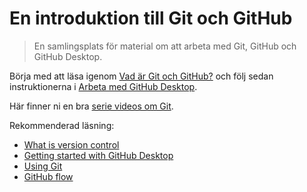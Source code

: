 # En introduktion till Git och GitHub

> En samlingsplats för material om att arbeta med Git, GitHub och GitHub
> Desktop.

Börja med att läsa igenom [Vad är Git och GitHub?](what-are-git-and-github.md)
och följ sedan instruktionerna i [Arbeta med GitHub
Desktop](working-with-github-desktop.md).

Här finner ni en bra [serie videos om Git](https://git-scm.com/videos).

Rekommenderad läsning:

- [What is version control](https://www.atlassian.com/git/tutorials/what-is-version-control)
- [Getting started with GitHub Desktop](https://help.github.com/en/desktop/getting-started-with-github-desktop)
- [Using Git](https://help.github.com/en/github/using-git)
- [GitHub flow](https://guides.github.com/introduction/flow/)
